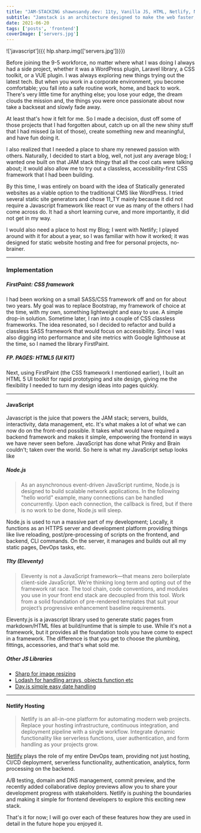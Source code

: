 ```yaml
---
title: "JAM-STACKING shawnsandy.dev: 11ty, Vanilla JS, HTML, Netlify, Node/NPM"
subtitle: "Jamstack is an architecture designed to make the web faster, more secure, and easier to scale. It builds on many of the tools and workflows which developers love, and which bring maximum productivity."
date: 2021-06-20
tags: ['posts', 'frontend']
coverImage: ['servers.jpg']
---
```


!['javascript']({{ hlp.sharp.img(['servers.jpg'])}})

Before joining the 9-5 workforce, no matter where what I was doing I always had a side project, whether it was a WordPress plugin, Laravel library, a CSS toolkit, or a VUE plugin. I was always exploring new things trying out the latest tech. But when you work in a corporate environment, you become comfortable; you fall into a safe routine work, home, and back to work. There's very little time for anything else; you lose your edge, the dream clouds the mission and, the things you were once passionate about now take a backseat and slowly fade away.

At least that's how it felt for me. So I made a decision, dust off some of those projects that I had forgotten about, catch up on all the new shiny stuff that I had missed (a lot of those), create something new and meaningful, and have fun doing it.

I also realized that I needed a place to share my renewed passion with others. Naturally, I decided to start a blog, well, not just any average blog; I wanted one built on that JAM stack thingy that all the cool cats were talking about; it would also allow me to try out a classless, accessibility-first CSS framework that I had been building.

By this time, I was entirely on board with the idea of Statically generated websites as a viable option to the traditional CMS like WordPress. I tried several static site generators and chose 11_TY mainly because it did not require a Javascript framework like react or vue as many of the others I had come across do. It had a short learning curve, and more importantly, it did not get in my way.

I would also need a place to host my Blog; I went with Netlify; I played around with it for about a year, so I was familiar with how it worked; it was designed for static website hosting and free for personal projects, no-brainer.

----------

### Implementation

##### FirstPaint: CSS framework

I had been working on a small SASS/CSS framework off and on for about two years. My goal was to replace Bootstrap, my framework of choice at the time, with my own, something lightweight and easy to use. A simple drop-in solution. Sometime later, I ran into a couple of CSS classless frameworks. The idea resonated, so I decided to refactor and build a classless SASS framework that would focus on accessibility. Since I was also digging into performance and site metrics with Google lighthouse at the time, so I named the library FirstPaint.

##### FP. PAGES: HTML5 (UI KIT)

Next, using FirstPaint (the CSS framework  I mentioned earlier), I built an HTML 5 UI toolkit for rapid prototyping and site design, giving me the flexibility I needed to turn my design ideas into pages quickly.

----------

#### JavaScript

Javascript is the juice that powers the JAM stack; servers, builds, interactivity, data management, etc. It's what makes a lot of what we can now do on the front-end possible. It takes what would have required a backend framework and makes it simple, empowering the frontend in ways we have never seen before. JavaScript has done what Pinky and Brain couldn't; taken over the world. So here is what my JavaScript setup looks like

##### Node.js

> As an asynchronous event-driven JavaScript runtime, Node.js is designed to build scalable network applications. In the following "hello world" example, many connections can be handled concurrently. Upon each connection, the callback is fired, but if there is no work to be done, Node.js will sleep.

Node.js is used to run a massive part of my development; Locally, it functions as an HTTPS server and development platform providing things like live reloading, post/pre-processing of scripts on the frontend, and backend, CLI commands. On the server, it manages and builds out all my static pages, DevOps tasks, etc.

##### 11ty (Eleventy)

> Eleventy is not a JavaScript framework—that means zero boilerplate client-side JavaScript. We’re thinking long term and opting out of the framework rat race. The tool chain, code conventions, and modules you use in your front end stack are decoupled from this tool. Work from a solid foundation of pre-rendered templates that suit your project’s progressive enhancement baseline requirements.

Eleventy.js is a javascript library used to generate static pages from markdown/HTML files at build/runtime that is simple to use. While it's not a framework, but it provides all the foundation tools you have come to expect in a framework. The difference is that you get to choose the plumbing, fittings, accessories, and that's what sold me.

##### Other JS Libraries

* [Sharp for image resizing](https://sharp.pixelplumbing.com/)
* [Lodash for handling arrays, objects function etc](https://lodash.com/)
* [Day.js simple easy date handling](https://day.js.org/)

----------

#### Netlify Hosting

> Netlify is an all-in-one platform for automating modern web projects. Replace your hosting infrastructure, continuous integration, and deployment pipeline with a single workflow. Integrate dynamic functionality like serverless functions, user authentication, and form handling as your projects grow.

[Netlify](http://netlifly.com) plays the role of my entire DevOps team, providing not just hosting, CI/CD deployment, serverless functionality, authentication, analytics, form processing on the backend.

A/B testing, domain and DNS management, commit preview, and the recently added collaborative deploy previews allow you to share your development progress with stakeholders. Netlify is pushing the boundaries and making it simple for frontend developers to explore this exciting new stack.

That's it for now; I will go over each of these features how they are used in detail in the future hope you enjoyed it.
